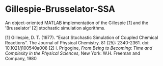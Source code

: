 # Gillespie-Brusselator-SSA

An object-oriented MATLAB implementation of the Gillespie [1] and the 'Brusselator' [2] stochastic simulation algorithms.

[1] Gillespie, D. T. (1977). “Exact Stochastic Simulation of Coupled Chemical Reactions”. The Journal of Physical Chemistry. 81 (25): 2340-2361. doi: 10.1021/j100540a008
[2] I. Prigogine, _From Being to Becoming: Time and Complexity in the Physical Sciences_, New York: W.H. Freeman and Company, 1980
